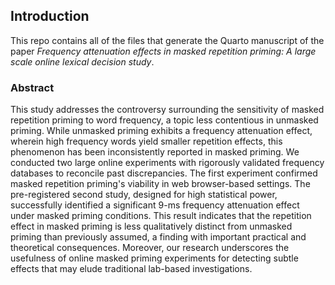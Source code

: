 ## Introduction

This repo contains all of the files that generate the Quarto manuscript of the paper *Frequency attenuation effects in masked repetition priming: A large scale online lexical decision study*.

### Abstract

This study addresses the controversy surrounding the sensitivity of masked repetition priming to word frequency, a topic less contentious in unmasked priming. While unmasked priming exhibits a frequency attenuation effect, wherein high frequency words yield smaller repetition effects, this phenomenon has been inconsistently reported in masked priming. We conducted two large online experiments with rigorously validated frequency databases to reconcile past discrepancies. The first experiment confirmed masked repetition priming's viability in web browser-based settings. The pre-registered second study, designed for high statistical power, successfully identified a significant 9-ms frequency attenuation effect under masked priming conditions. This result indicates that the repetition effect in masked priming is less qualitatively distinct from unmasked priming than previously assumed, a finding with important practical and theoretical consequences. Moreover, our research underscores the usefulness of online masked priming experiments for detecting subtle effects that may elude traditional lab-based investigations.




